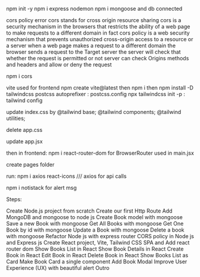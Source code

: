 npm init -y
npm i express nodemon
npm i mongoose and db connected

cors policy error cors stands for cross origin resource sharing cors is a security mechanism in the browsers that restricts the ability of a web page to make requests to a different domain in fact cors policy is a web security mechanism that prevents unauthorized cross-origin access to a resource or a server when a web page makes a request to a different domain the browser sends a request to the Target server the server will check that whether the request is permitted or not server can check Origins methods and headers and allow or deny the request 

npm i cors


vite used for frontend
npm create vite@latest
then npm i
then 
npm install -D tailwindcss postcss autoprefixer : postcss.config
npx tailwindcss init -p : tailwind config

update index.css by
@tailwind base;
@tailwind components;
@tailwind utilities;

delete app.css

update app.jsx

then in frontend: npm i react-router-dom for BrowserRouter used in main.jsx

create pages folder

run: npm i axios react-icons
/// axios for api calls


npm i notistack for alert msg

Steps:

 Create Node.js project from scratch
 Create our first Http Route
 Add MongoDB and mongoose to node js
 Create Book model with mongoose
 Save a new Book with mongoose
 Get All Books with mongoose
 Get One Book by id with mongoose
 Update a Book with mongoose
 Delete a book with mongoose
 Refactor Node js with express router
 CORS policy in Node js and Express js
 Create React project, Vite, Tailwind CSS
 SPA and Add react router dom
 Show Books List in React
 Show Book Details in React
 Create Book in React
 Edit Book in React
 Delete Book in React
 Show Books List as Card
 Make Book Card a single component
 Add Book Modal
 Improve User Experience (UX) with beautiful alert
 Outro
